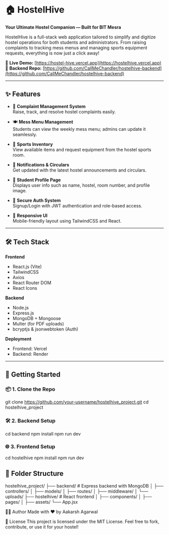 # 🏠 HostelHive

**Your Ultimate Hostel Companion — Built for BIT Mesra**

HostelHive is a full-stack web application tailored to simplify and digitize hostel operations for both students and administrators. From raising complaints to tracking mess menus and managing sports equipment requests, everything is now just a click away!

🔗 **Live Demo:** [https://hostel-hive.vercel.app](https://hostelhive.vercel.app)
🔗 **Backend Repo:** [https://github.com/CallMeChandler/hostelhive-backend](https://github.com/CallMeChandler/hostelhive-backend)

---

## ✨ Features

- 📝 **Complaint Management System**  
  Raise, track, and resolve hostel complaints easily.

- 🍽️ **Mess Menu Management**  
  Students can view the weekly mess menu; admins can update it seamlessly.

- 🏸 **Sports Inventory**  
  View available items and request equipment from the hostel sports room.

- 🔔 **Notifications & Circulars**  
  Get updated with the latest hostel announcements and circulars.

- 👤 **Student Profile Page**  
  Displays user info such as name, hostel, room number, and profile image.

- 🔐 **Secure Auth System**  
  Signup/Login with JWT authentication and role-based access.

- 📱 **Responsive UI**  
  Mobile-friendly layout using TailwindCSS and React.

---

## 🛠 Tech Stack

**Frontend**
- React.js (Vite)
- TailwindCSS
- Axios
- React Router DOM
- React Icons

**Backend**
- Node.js
- Express.js
- MongoDB + Mongoose
- Multer (for PDF uploads)
- bcryptjs & jsonwebtoken (Auth)

**Deployment**
- Frontend: Vercel  
- Backend: Render

---

## 🚀 Getting Started

### 📦 1. Clone the Repo
git clone https://github.com/your-username/hostelhive_project.git
cd hostelhive_project

### 🛠 2. Backend Setup
cd backend
npm install
npm run dev

### 🌐 3. Frontend Setup
cd hostelhive
npm install
npm run dev

## 📁 Folder Structure
hostelhive_project/
├── backend/         # Express backend with MongoDB
│   ├── controllers/
│   ├── models/
│   ├── routes/
│   ├── middleware/
│   └── uploads/
├── hostelhive/      # React frontend
│   ├── components/
│   ├── pages/
│   ├── assets/
    └── App.jsx

🧑‍💻 Author
Made with ❤️ by Aakarsh Agarwal

📄 License
This project is licensed under the MIT License.
Feel free to fork, contribute, or use it for your hostel!
